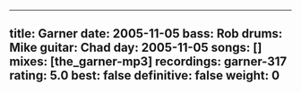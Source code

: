 
---
title: Garner
date: 2005-11-05
bass:	Rob
drums:	Mike
guitar:	Chad
day: 2005-11-05
songs: []
mixes: [the_garner-mp3]
recordings: garner-317
rating: 5.0
best: false
definitive: false
weight: 0
---
